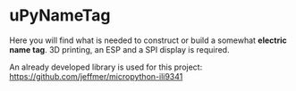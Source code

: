 # uPyNameTag
Here you will find what is needed to construct or build a somewhat **electric name tag**. 3D printing, an ESP and a SPI display is required.

An already developed library is used for this project: https://github.com/jeffmer/micropython-ili9341